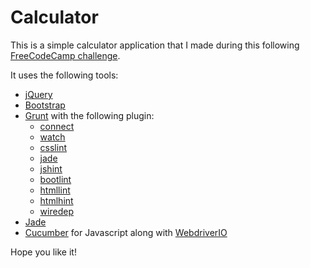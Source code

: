 Calculator
==========

This is a simple calculator application that I made during this following [FreeCodeCamp challenge](http://www.freecodecamp.com/challenges/zipline-build-a-javascript-calculator).

It uses the following tools:

- [jQuery](http://jquery.com/)
- [Bootstrap](http://getbootstrap.com/)
- [Grunt](http://gruntjs.com/) with the following plugin:
  - [connect](https://github.com/gruntjs/grunt-contrib-connect)
  - [watch](https://github.com/gruntjs/grunt-contrib-watch)
  - [csslint](https://github.com/gruntjs/grunt-contrib-csslint)
  - [jade](https://github.com/gruntjs/grunt-contrib-jade)
  - [jshint](https://github.com/gruntjs/grunt-contrib-jshint)
  - [bootlint](https://github.com/twbs/grunt-bootlint)
  - [htmllint](https://github.com/jzaefferer/grunt-html)
  - [htmlhint](https://github.com/yaniswang/grunt-htmlhint)
  - [wiredep](http://stephenplusplus.github.io/grunt-wiredep/)
- [Jade](http://jade-lang.com/)
- [Cucumber](https://cucumber.io/) for Javascript along with [WebdriverIO](https://cucumber.io/)

Hope you like it!
